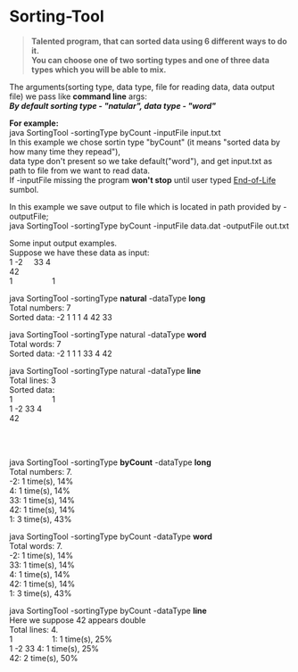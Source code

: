 # Sorting-Tool

>**Talented program, that can sorted data using 6 different ways to do it.<br>
You can choose one of two sorting types and one of three data types which you will be able to mix.**

The arguments(sorting type, data type, file for reading data, data output file) we pass like **command line** args:<br>
***By default sorting type - "natular", data type - "word"***

**For example:**<br>
java SortingTool -sortingType byCount -inputFile input.txt<br>
In this example we chose sortin type "byCount" (it means "sorted data by how many time they repead"),<br>
data type don't present so we take default("word"), and get input.txt as path to file from we want to read data.<br>
If -inputFile missing the program **won't stop** until user typed [End-of-Life](https://en.wikipedia.org/wiki/End-of-file) sumbol.<br>

In this example we save output to file which is located in path provided by -outputFile;<br>
java SortingTool -sortingType byCount -inputFile data.dat -outputFile out.txt<br>

Some input output examples.<br>
Suppose we have these data as input:<br>
1 -2 &nbsp;&nbsp;&nbsp;  33 4<br>
42<br>
1  &nbsp;&nbsp;&nbsp;&nbsp;&nbsp;&nbsp;&nbsp;&nbsp;&nbsp;&nbsp;&nbsp;&nbsp;&nbsp;&nbsp;&nbsp;&nbsp;               1<br>

java SortingTool -sortingType **natural** -dataType **long**<br>
Total numbers: 7<br>
Sorted data: -2 1 1 1 4 42 33<br>

java SortingTool -sortingType natural -dataType **word**<br>
Total words: 7<br>
Sorted data: -2 1 1 1 33 4 42<br>

java SortingTool -sortingType natural -dataType **line**<br>
Total lines: 3<br>
Sorted data:<br>
1      &nbsp;&nbsp;&nbsp;&nbsp;&nbsp;&nbsp;&nbsp;&nbsp;&nbsp;&nbsp;&nbsp;&nbsp;&nbsp;&nbsp;&nbsp;&nbsp;           1<br>
1 -2   33 4<br>
42<br>

<br><br>

java SortingTool -sortingType **byCount** -dataType **long**<br>
Total numbers: 7.<br>
-2: 1 time(s), 14%<br>
4: 1 time(s), 14%<br>
33: 1 time(s), 14%<br>
42: 1 time(s), 14%<br>
1: 3 time(s), 43%<br>

java SortingTool -sortingType byCount -dataType **word**<br>
Total words: 7.<br>
-2: 1 time(s), 14% <br>
33: 1 time(s), 14%<br>
4: 1 time(s), 14%<br>
42: 1 time(s), 14%<br>
1: 3 time(s), 43%<br>

java SortingTool -sortingType byCount -dataType **line**<br>
Here we suppose 42 appears double<br>
Total lines: 4.<br>
1     &nbsp;&nbsp;&nbsp;&nbsp;&nbsp;&nbsp;&nbsp;&nbsp;&nbsp;&nbsp;&nbsp;&nbsp;&nbsp;&nbsp;&nbsp;&nbsp;       1: 1 time(s), 25%<br>
1 -2   33 4: 1 time(s), 25%<br>
42: 2 time(s), 50%<br>
